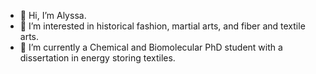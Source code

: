 - 👋 Hi, I’m Alyssa. 
- 👀 I’m interested in historical fashion, martial arts, and fiber and textile arts. 
- 🌱 I’m currently a Chemical and Biomolecular PhD student with a dissertation in energy storing textiles. 

<!---
aegrube6/aegrube6 is a ✨ special ✨ repository because its `README.md` (this file) appears on your GitHub profile.
You can click the Preview link to take a look at your changes.
--->
